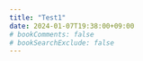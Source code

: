 ```yaml
---
title: "Test1"
date: 2024-01-07T19:38:00+09:00
# bookComments: false
# bookSearchExclude: false
---
```

